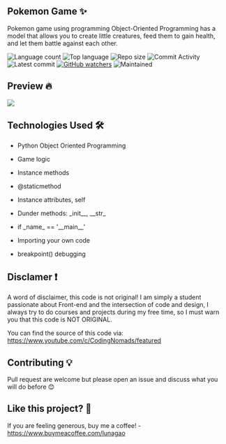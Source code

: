 ## Pokemon Game ✨
Pokemon game using programming Object-Oriented Programming has a model that allows you to create little creatures, feed them to gain health, and let them battle against each other. 

![Language count](https://img.shields.io/github/languages/count/letnagao/pokemon-game?color=green)
![Top language](https://img.shields.io/github/languages/top/letnagao/pokemon-game?color=ff69b4)
![Repo size](https://img.shields.io/github/repo-size/letnagao/pokemon-game?color=yellow)
![Commit Activity](https://img.shields.io/github/commit-activity/y/letnagao/pokemon-game?color=blue)
![Latest commit](https://img.shields.io/github/last-commit/letnagao/pokemon-game?color=red)
[![GitHub watchers](https://img.shields.io/github/watchers/letnagao/pokemon-game?logo=GitHub)](https://github.com/letnagao/pokemon-game/watchers)
![Maintained](https://img.shields.io/maintenance/yes/9999)

## Preview 🔥
<p>
<image src="https://user-images.githubusercontent.com/99754900/184525090-2173ef69-0a5a-4eec-8a38-7b0c6d43ac65.jpg" />
</p>


</ul><h2>Technologies Used 🛠️</h2>
<ul>
<li>Python Object Oriented Programming</li>
</ul><ul>
<li>Game logic</li>
</ul><ul>
<li>Instance methods</li>
</ul><ul>
<li>@staticmethod</li>
</ul><ul>
<li>Instance attributes, self</li>
</ul><ul>
<li>Dunder methods: _init__, __str_</li>
</ul><ul>
<li>if _name_ == '__main__'</li>
</ul><ul>
<li>Importing your own code</li>
</ul><ul>
<li>breakpoint() debugging</li>
</ul><ul>
</ul>

## Disclamer ❗️
A word of disclaimer, this code is not original! 
I am simply a student passionate about Front-end and the intersection of code and design, I always try to do courses and projects during my free time, so I must warn you that this code is NOT ORIGINAL.

You can find the source of this code via: https://www.youtube.com/c/CodingNomads/featured

## Contributing 💡
Pull request are welcome but please open an issue and discuss what you will do before 😊

## Like this project? 💖

If you are feeling generous, buy me a coffee! - https://www.buymeacoffee.com/lunagao
